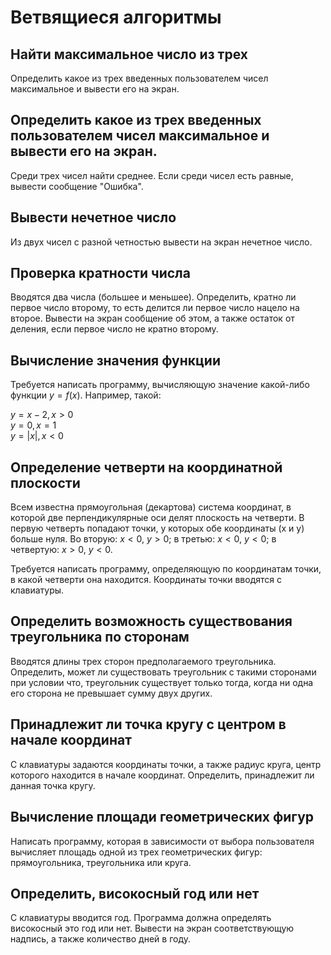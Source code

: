 # Ветвящиеся алгоритмы

## Найти максимальное число из трех 

Определить какое из трех введенных пользователем чисел максимальное и вывести его на экран. 

## Определить какое из трех введенных пользователем чисел максимальное и вывести его на экран. 

Среди трех чисел найти среднее. Если среди чисел есть равные, вывести сообщение "Ошибка". 

## Вывести нечетное число 

Из двух чисел с разной четностью вывести на экран нечетное число. 

## Проверка кратности числа 

Вводятся два числа (большее и меньшее). Определить, кратно ли первое число второму, то есть делится ли первое число нацело на второе. Вывести на экран сообщение об этом, а также остаток от деления, если первое число не кратно второму. 


## Вычисление значения функции 

Требуется написать программу, вычисляющую значение какой-либо функции $у=f(x)$. Например, такой:

$y=x-2,x>0$  
$y=0,x=1$  
$y=|x|,x<0$

## Определение четверти на координатной плоскости 

Всем известна прямоугольная (декартова) система координат, в которой две перпендикулярные оси делят плоскость на четверти. В первую четверть попадают точки, у которых обе координаты (x и y) больше нуля. Во вторую: $x < 0$, $y > 0$; в третью:  $x < 0$, $y < 0$; в четвертую: $x > 0$, $y < 0$. 

Требуется написать программу, определяющую по координатам точки, в какой четверти она находится. Координаты точки вводятся с клавиатуры.

## Определить возможность существования треугольника по сторонам

Вводятся длины трех сторон предполагаемого треугольника. Определить, может ли существовать треугольник с такими сторонами при условии что, треугольник существует только тогда, когда ни одна его сторона не превышает сумму двух других. 

## Принадлежит ли точка кругу с центром в начале координат

С клавиатуры задаются координаты точки, а также радиус круга, центр которого находится в начале координат. Определить, принадлежит ли данная точка кругу.

## Вычисление площади геометрических фигур

Написать программу, которая в зависимости от выбора пользователя вычисляет площадь одной из трех геометрических фигур: прямоугольника, треугольника или круга.

## Определить, високосный год или нет 

С клавиатуры вводится год. Программа должна определять високосный это год или нет. Вывести на экран соответствующую надпись, а также количество дней в году.